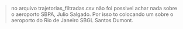 >no arquivo trajetorias_filtradas.csv não foi possivel achar nada sobre o aeroporto SBPA, Julio Salgado.
>Por isso to colocando um sobre o aeroporto do Rio de Janeiro SBGL Santos Dumont.

